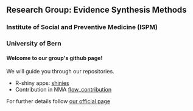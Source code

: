## Research Group: Evidence Synthesis Methods
### Institute of Social and Preventive Medicine (ISPM)
### University of Bern

#### Welcome to our group's github page!

We will guide you through our repositories.
* R-shiny apps: [shinies](shinies)
* Contribution in NMA [flow_contribution](flow_contribution)

For further details follow [our official page](https://www.ispm.unibe.ch/research/research_groups/evidence_synthesis_methods/index_eng.html)
